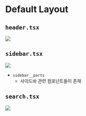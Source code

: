 # Default Layout

## `header.tsx`

![](https://i.imgur.com/1Lhr4Pf.png)

## `sidebar.tsx`

![](https://i.imgur.com/MNbRdUh.png)

- `sidebar__parts`
  - 사이드바 관련 컴포넌트들이 존재

## `search.tsx`

![](https://i.imgur.com/WfpdhKA.png)
